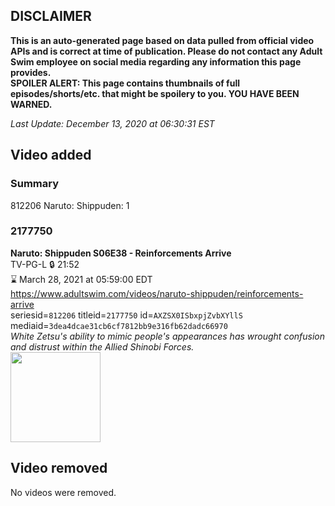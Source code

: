 ## DISCLAIMER
**This is an auto-generated page based on data pulled from official video APIs and is correct at time of publication. Please do not contact any Adult Swim employee on social media regarding any information this page provides.**  
**SPOILER ALERT: This page contains thumbnails of full episodes/shorts/etc. that might be spoilery to you. YOU HAVE BEEN WARNED.**  

_Last Update: December 13, 2020 at 06:30:31 EST_
## Video added
### Summary
812206 Naruto: Shippuden: 1  
### 2177750
**Naruto: Shippuden S06E38 - Reinforcements Arrive**  
TV-PG-L 🔒 21:52  
⌛ March 28, 2021 at 05:59:00 EDT  
https://www.adultswim.com/videos/naruto-shippuden/reinforcements-arrive  
seriesid=`812206` titleid=`2177750` id=`AXZSX0ISbxpjZvbXYllS` mediaid=`3dea4dcae31cb6cf7812bb9e316fb62dadc66970`  
_White Zetsu's ability to mimic people's appearances has wrought confusion and distrust within the Allied Shinobi Forces._  
<a href="https://media.cdn.adultswim.com/uploads/20201211/thumbnails/2_2012111716427-narutoshippuden_Generic.jpg"><img src="https://media.cdn.adultswim.com/uploads/20201211/thumbnails/2_2012111716427-narutoshippuden_Generic.jpg" height="144px" /></a>
## Video removed
No videos were removed.  

